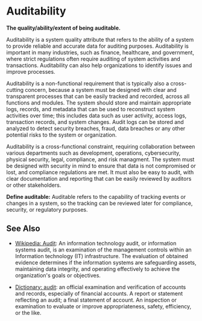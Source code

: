 # Auditability

**The quality/ability/extent of being auditable.**

<span data-chatgpt-prompt="explain auditability (system quality attribute, non-functional requirement, cross-functional constraint )">

Auditability is a system quality attribute that refers to the ability of a system to provide reliable and accurate data for auditing purposes. Auditability is important in many industries, such as finance, healthcare, and government,  where strict regulations often require auditing of system activities and transactions. Auditability can also help organizations to identify issues and improve processes.

Auditability is a non-functional requirement that is typically also a cross-cutting concern, because a system must be designed with clear and transparent processes that can be easily tracked and recorded, across all functions and modules. The system should store and maintain appropriate logs, records, and metadata that can be used to reconstruct system activities over time; this includes data such as user activity, access logs, transaction records, and system changes. Audit logs can be stored and analyzed to detect security breaches, fraud, data breaches or any other potential risks to the system or organization. 
 
Auditability is a cross-functional constraint, requiring collaboration between various departments such as development, operations, cybersecurity, physical security, legal, compliance, and risk managment. The system must be designed with security in mind to ensure that data is not compromised or lost, and compliance regulations are met. It must also be easy to audit, with clear documentation and reporting that can be easily reviewed by auditors or other stakeholders.

</span>

**Define auditable:** <span data-chatgpt-prompt="define auditable (computers and software)">Auditable refers to the capability of tracking events or changes in a system, so the tracking can be reviewed later for compliance, security, or regulatory purposes.</span>

## See Also

* [Wikipedia: Audit](https://wikipedia.org/wiki/Audit): An information technology audit, or information systems audit, is an examination of the management controls within an Information technology (IT) infrastructure. The evaluation of obtained evidence determines if the information systems are safeguarding assets, maintaining data integrity, and operating effectively to achieve the organization's goals or objectives.

* [Dictionary: audit](https://www.dictionary.com/browse/audit): an official examination and verification of accounts and records, especially of financial accounts. A report or statement reflecting an audit; a final statement of account. An inspection or examination to evaluate or improve appropriateness, safety, efficiency, or the like.
